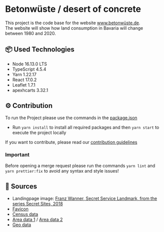 # Betonwüste / desert of concrete

This project is the code base for the website www.betonwüste.de. \
The website will show how land consumption in Bavaria will change between 1980 and 2020. 

## 📦 Used Technologies

- Node 16.13.0 LTS
- TypeScript 4.5.4
- Yarn 1.22.17
- React 17.0.2
- Leaflet 1.7.1
- apexhcarts 3.32.1

## ⚙️ Contribution

To run the Project please use the commands in the [package.json](https://github.com/Part-IO/visualize/blob/89319979dde61253690cbee90fc471f3e8937b6a/package.json#L29)
- Run `yarn install` to install all required packages and then `yarn start` to execute the project locally

If you want to contribute, please read our [contribution guidelines](CONTRIBUTING.md)

### Important

Before opening a merge request please run the commands `yarn lint` and `yarn prettier:fix` to avoid any syntax and style issues!


## 📖 Sources 

- Landingpage image: [Franz Wanner, Secret Service Landmark, from the series Secret Sites, 2018](http://roulettepolar.net/)
- [Favicon](https://www.stmi.bayern.de/assets/stmi/suv/bayern/oea_staatsflagge-rautenflagge_pdf.pdf)
- [Census data]( https://www.statistikdaten.bayern.de/genesis//online?operation=table&code=12411-003r&bypass=true&levelindex=0&levelid=1638273219379#abreadcrumb)
- [Area data 1]( https://www.statistikdaten.bayern.de/genesis//online?operation=table&code=33111-201r&bypass=true&levelindex=0&levelid=1638273244475#abreadcrumb) / [Area data 2]( https://www.statistikdaten.bayern.de/genesis//online?operation=table&code=33111-001r&bypass=true&levelindex=0&levelid=1638273260896#abreadcrumb)
- [Geo data]( https://gdz.bkg.bund.de/index.php/default/open-data/verwaltungsgebiete-1-250-000-ebenen-stand-31-12-vg250-ebenen-31-12.html)
